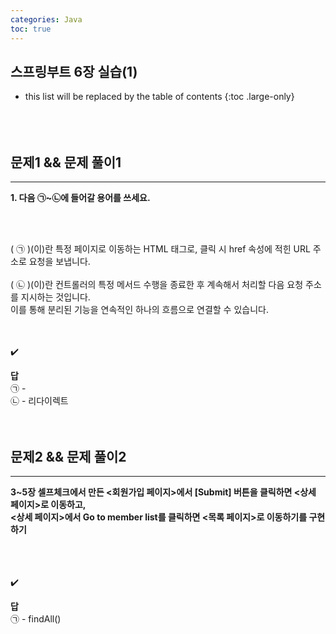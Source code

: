 ```yaml
---
categories: Java
toc: true
---
```


## 스프링부트 6장 실습(1)
* this list will be replaced by the table of contents
{:toc .large-only}
  <br> 
  <br>
  <br>
  <br>

## 문제1 && 문제 풀이1
___
**1. 다음 ㉠~㉡에 들어갈 용어를 쓰세요.**

<br>
<br>

(  ㉠  )(이)란 특정 페이지로 이동하는 HTML 태그로, 클릭 시 href 속성에 적힌 URL 주소로 요청을 보냅니다.
<br>
<br>
(  ㉡  )(이)란 컨트롤러의 특정 메서드 수행을 종료한 후 계속해서 처리할 다음 요청 주소를 지시하는 것입니다. 
<br>이를 통해 분리된 기능을 연속적인 하나의 흐름으로 연결할 수 있습니다.
<br>
​<br>
<br>

✔️
<br>

**답**
<br>
㉠ - <a> <br>
㉡ - 리다이렉트 <br>
<br>
<br>

## 문제2 && 문제 풀이2
___
**3~5장 셀프체크에서 만든 <회원가입 페이지>에서 [Submit] 버튼을 클릭하면 <상세 페이지>로 이동하고,**
<br>
**<상세 페이지>에서 Go to member list를 클릭하면 <목록 페이지>로 이동하기를 구현하기**
<br>
<br>
<br>
<br>

✔️
<br>

**답**
<br>
㉠ - findAll()
<br>
<br>
